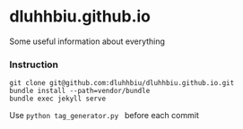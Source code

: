 # dluhhbiu.github.io
Some useful information about everything

### Instruction
```
git clone git@github.com:dluhhbiu/dluhhbiu.github.io.git
bundle install --path=vendor/bundle
bundle exec jekyll serve
```
Use `python tag_generator.py ` before each commit

